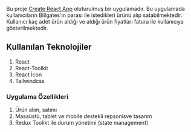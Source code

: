 

 Bu proje [Create React App](https://github.com/facebook/create-react-app) oluturulmuş bir uygulamadır. Bu uygulamada kullanıcıların Billgates'ın parası ile istedikleri ürünü alıp satabilmektedir. Kullanıcı kaç adet ürün aldığı  ve aldığı ürün fiyatları fatura ile kullanıcıya gösterilmektedir.

## Kullanılan Teknolojiler

1. React
2. React-Toolkit
3. React İcon
4. Tailwindcss

### Uygulama Özellikleri
1. Ürün alım, satımı
2. Masaüstü, tablet ve mobile destekli repsonisve tasarım
3. Redux Toolikt ile durum yönetimi (state management)

